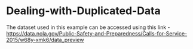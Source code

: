 # Dealing-with-Duplicated-Data
The dataset used in this example can be accessed using this link -  https://data.nola.gov/Public-Safety-and-Preparedness/Calls-for-Service-2015/w68y-xmk6/data_preview
